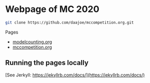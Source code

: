 # Webpage of MC 2020

```bash 
git clone https://github.com/daajoe/mccompetition.org.git
```

Pages
- [modelcounting.org](https://modelcounting.org)
- [mccompetition.org](https://mccompetition.org)

## Running the pages locally
[See Jerkyll: https://jekyllrb.com/docs/](https://jekyllrb.com/docs/)

